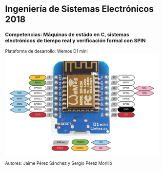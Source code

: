 # Ingeniería de Sistemas Electrónicos 2018
### Competencias: Máquinas de estádo en C, sistemas electrónicos de tiempo real y verificación formal con SPIN

Plataforma de desarrollo: Wemos D1 mini
![alt text](esp8266-wemos-d1-mini-pinout.png)

Autores:
Jaime Pérez Sánchez y Sergio Pérez Morillo
